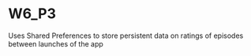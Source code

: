# W6_P3

Uses Shared Preferences to store persistent data on ratings of episodes between launches of the app
